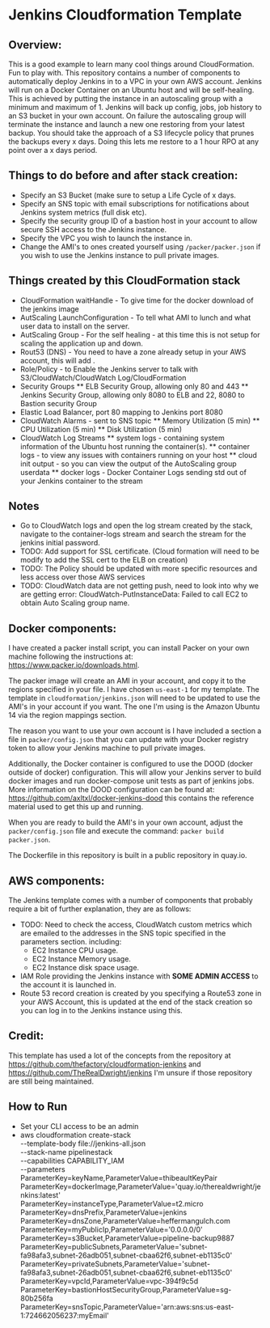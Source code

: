 # Jenkins Cloudformation Template

## Overview:
This is a good example to learn many cool things around CloudFormation. Fun to play with. 
This repository contains a number of components to automatically deploy Jenkins in to a VPC in your own AWS account. Jenkins will run on a Docker Container on an Ubuntu host and will be self-healing. This is achieved by putting the instance in an autoscaling group with a minimum and maximum of 1. Jenkins will back up config, jobs, job history to an S3 bucket in your own account. On failure the autoscaling group will terminate the instance and launch a new one restoring from your latest backup. You should take the approach of a S3 lifecycle policy that prunes the backups every x days. Doing this lets me restore to a 1 hour RPO at any point over a x days period.


## Things to do before and after stack creation:
* Specify an S3 Bucket (make sure to setup a Life Cycle of x days.
* Specify an SNS topic with email subscriptions for notifications about Jenkins system metrics (full disk etc).
* Specify the security group ID of a bastion host in your account to allow secure SSH access to the Jenkins instance.
* Specify the VPC you wish to launch the instance in.
* Change the AMI's to ones created yourself using `/packer/packer.json` if you wish to use the Jenkins instance to pull private images.

## Things created by this CloudFormation stack
* CloudFormation waitHandle - To give time for the docker download of the jenkins image
* AutScaling LaunchConfiguration - To tell what AMI to lunch and what user data to install on the server.
* AutScaling Group - For the self healing - at this time this is not setup for scaling the application up and down.
* Rout53 (DNS) - You need to have a zone already setup in  your AWS account, this will add <application name>.<your Zone already in your account>
* Role/Policy - to Enable the Jenkins server to talk with S3/CloudWatch/CloudWatch Log/CloudFormation
* Security Groups
** ELB Security Group, allowing only 80 and 443
** Jenkins Security Group, allowing only 8080 to ELB  and 22, 8080 to Bastion security Group
* Elastic Load Balancer, port 80 mapping to Jenkins port 8080
* CloudWatch Alarms - sent to SNS topic
** Memory Utilization (5 min)
** CPU Utilization (5 min)
** Disk Utilization (5 min)
* CloudWatch Log Streams
** system logs - containing system information of the Ubuntu host running the container(s).
** container logs - to view any issues with containers running on your host
** cloud init output - so you can view the output of the AutoScaling group userdata
** docker logs - Docker Container Logs sending std out of your Jenkins container to the stream


## Notes
* Go to CloudWatch logs and open the log stream created by the stack, navigate to the container-logs stream and search the stream for the jenkins initial password.
* TODO: Add support for SSL certificate. (Cloud formation will need to be modify to add the SSL cert to the ELB on creation)
* TODO: The Policy should be updated with more specific resources and less access over those AWS services
* TODO: CloudWatch data are not getting push, need to look into why we are getting error: CloudWatch-PutInstanceData: Failed to call EC2 to obtain Auto Scaling group name.

## Docker components:
I have created a packer install script, you can install Packer on your own machine following the instructions at: https://www.packer.io/downloads.html.

The packer image will create an AMI in your account, and copy it to the regions specified in your file. I have chosen `us-east-1` for my template. The template in `cloudformation/jenkins.json` will need to be updated to use the AMI's in your account if you want. The one I'm using is the Amazon Ubuntu 14 via the region mappings section.

The reason you want to use your own account is I have included a section a file in `packer/config.json` that you can update with your Docker registry token to allow your Jenkins machine to pull private images.

Additionally, the Docker container is configured to use the DOOD (docker outside of docker) configuration. This will allow your Jenkins server to build docker images and run docker-compose unit tests as part of jenkins jobs. More information on the DOOD configuration can be found at: https://github.com/axltxl/docker-jenkins-dood this contains the reference material used to get this up and running.

When you are ready to build the AMI's in your own account, adjust the `packer/config.json` file and execute the command: `packer build packer.json`.

The Dockerfile in this repository is built in a public repository in quay.io.

## AWS components:
The Jenkins template comes with a number of components that probably require a bit of further explanation, they are as follows:
* TODO: Need to check the access, CloudWatch custom metrics which are emailed to the addresses in the SNS topic specified in the parameters section. including:
  * EC2 Instance CPU usage.
  * EC2 Instance Memory usage.
  * EC2 Instance disk space usage.
* IAM Role providing the Jenkins instance with **SOME ADMIN ACCESS** to the account it is launched in.
* Route 53 record creation is created by you specifying a Route53 zone in your AWS Account, this is updated at the end of the stack creation so you can log in to the Jenkins instance using this.

## Credit:
This template has used a lot of the concepts from the repository at https://github.com/thefactory/cloudformation-jenkins and https://github.com/TheRealDwright/jenkins I'm unsure if those repository are still being maintained.


## How to Run
* Set your CLI access to be an admin
* aws cloudformation create-stack \
     --template-body file://jenkins-all.json \
     --stack-name pipelinestack \
     --capabilities CAPABILITY_IAM \
     --parameters \
         ParameterKey=keyName,ParameterValue=thibeaultKeyPair \
         ParameterKey=dockerImage,ParameterValue='quay.io/therealdwright/jenkins:latest' \
         ParameterKey=instanceType,ParameterValue=t2.micro \
         ParameterKey=dnsPrefix,ParameterValue=jenkins \
         ParameterKey=dnsZone,ParameterValue=heffermangulch.com \
         ParameterKey=myPublicIp,ParameterValue='0.0.0.0/0' \
         ParameterKey=s3Bucket,ParameterValue=pipeline-backup9887 \
         ParameterKey=publicSubnets,ParameterValue='subnet-fa98afa3\,subnet-26adb051\,subnet-cbaa62f6\,subnet-eb1135c0' \
         ParameterKey=privateSubnets,ParameterValue='subnet-fa98afa3\,subnet-26adb051\,subnet-cbaa62f6\,subnet-eb1135c0' \
         ParameterKey=vpcId,ParameterValue=vpc-394f9c5d \
         ParameterKey=bastionHostSecurityGroup,ParameterValue=sg-80b256fa \
         ParameterKey=snsTopic,ParameterValue='arn:aws:sns:us-east-1:724662056237:myEmail'